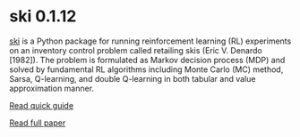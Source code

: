 # ski 0.1.12

[ski](https://pypi.org/project/ski/) is a Python package for running reinforcement learning (RL) experiments on an inventory control problem called retailing skis (Eric V. Denardo [1982]). The problem is formulated as Markov decision process (MDP) and solved by fundamental RL algorithms including Monte Carlo (MC) method, Sarsa, Q-learning, and double Q-learning in both tabular and value approximation manner.

[Read quick guide](https://github.com/papillonbee/ski/blob/master/ski_0_1_10.ipynb)

[Read full paper](https://github.com/papillonbee/ski/blob/master/ski.pdf)
